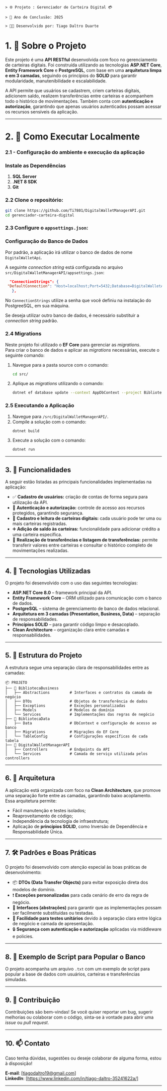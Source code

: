 ```
> 🌐 Projeto : Gerenciador de Carteira Digital 💳 

> 📅 Ano de Conclusão: 2025

> 👨‍💻 Desenvolvido por: Tiago Daltro Duarte

```

# 1. 📖 **Sobre o Projeto**

Este projeto é uma **API RESTful** desenvolvida com foco no gerenciamento de carteiras digitais. Foi construída utilizando as tecnologias **ASP.NET Core**, **Entity Framework Core** e **PostgreSQL**, com base em uma **arquitetura limpa e em 3 camadas**, seguindo os princípios do **SOLID** para garantir modularidade, manutenibilidade e escalabilidade.

A API permite que usuários se cadastrem, criem carteiras digitais, adicionem saldo, realizem transferências entre carteiras e acompanhem todo o histórico de movimentações. Também conta com **autenticação e autorização**, garantindo que apenas usuários autenticados possam acessar os recursos sensíveis da aplicação.

---

# 2. 🧪 Como Executar Localmente

### 2.1 - Configuração do ambiente e execução da aplicação

### Instale as Dependências
1. **SQL Server**  
2. **.NET 8 SDK**  
3. **Git**  

### 2.2  **Clone o repositório:**

   ```bash
   git clone https://github.com/Ti7801/DigitalWalletManagerAPI.git
   cd gerenciador-carteira-digital
   ```

### 2.3 **Configure o `appsettings.json`:**
   
   ### Configuração do Banco de Dados
   Por padrão, a aplicação irá utilizar o banco de dados de nome `DigitalWalletApi`.


   A seguinte *connection string* está configurada no arquivo `src/DigitalWalletManagerAPI/appsettings.json`:  

   ```json
     "ConnectionStrings": {
    "DefaultConnection": "Host=localhost;Port=5432;Database=DigitalWalletApi;Username=postgres;Password=******"
      },
   ```
   No `ConnectionStrings` utilize a senha que você definiu na instalação do PostgreeSQL, em sua máquina.

   Se deseja utilizar outro banco de dados, é necessário substituir a *connection string* padrão.



### 2.4 Migrations
Neste projeto foi utilizado o **EF Core** para gerenciar as *migrations*.  
Para criar o banco de dados e aplicar as *migrations* necessárias, execute o seguinte comando:

1. Navegue para a pasta source com o comando:  
   ```bash
   cd src/
   ```
2. Aplique as *migrations* utilizando o comando:  
   ```bash
   dotnet ef database update --context AppDbContext --project BibliotecaData --startup-project DigitalWalletManagerAPI
   ```

### 2.5 Executando a Aplicação
1. Navegue para `/src/DigitalWalletManagerAPI/`.  
2. Compile a solução com o comando:  
   ```bash
   dotnet build
   ```
3. Execute a solução com o comando:  
   ```bash
   dotnet run
   ```

---

## 3. 🚀 Funcionalidades

A seguir estão listadas as principais funcionalidades implementadas na aplicação:

- ✅ **Cadastro de usuários:** criação de contas de forma segura para utilização da API.
- 🔐 **Autenticação e autorização:** controle de acesso aos recursos protegidos, garantindo segurança.
- 💼 **Cadastro e leitura de carteiras digitais:** cada usuário pode ter uma ou mais carteiras registradas.
- ➕ **Adição de saldo às carteiras:** funcionalidade para adicionar crédito a uma carteira específica.
- 🔁 **Realização de transferências e listagem de transferências:** permite transferir valores entre carteiras e consultar o histórico completo de movimentações realizadas.

---

## 4. 🧰 Tecnologias Utilizadas

O projeto foi desenvolvido com o uso das seguintes tecnologias:

- **ASP.NET Core 8.0** – framework principal da API.
- **Entity Framework Core** – ORM utilizado para comunicação com o banco de dados.
- **PostgreSQL** – sistema de gerenciamento de banco de dados relacional.
- **Arquitetura em 3 camadas (Presentation, Business, Data)** – separação de responsabilidades.
- **Princípios SOLID** – para garantir código limpo e desacoplado.
- **Clean Architecture** – organização clara entre camadas e responsabilidades.

---

## 5. 📁 Estrutura do Projeto

A estrutura segue uma separação clara de responsabilidades entre as camadas:

```
📦 PROJETO
├── 📂 BibliotecaBusiness
│   ├── Abstractions         # Interfaces e contratos da camada de negócio
│   ├── DTOs                 # Objetos de transferência de dados
│   ├── Exceptions           # Exceções personalizadas
│   ├── Models               # Modelos de domínio
│   └── Services             # Implementações das regras de negócio
├── 📂 BibliotecaData
│   ├── Data                 # DbContext e configuração de acesso ao banco
│   ├── Migrations           # Migrações do EF Core
│   └── TableConfig          # Configurações específicas de cada tabela
├── 📂 DigitalWalletManagerAPI
│   ├── Controllers          # Endpoints da API
│   └── Services             # Camada de serviço utilizada pelos controllers
```

---

## 6. 🧠 Arquitetura

A aplicação está organizada com foco na **Clean Architecture**, que promove uma separação forte entre as camadas, garantindo baixo acoplamento. Essa arquitetura permite:

- Fácil manutenção e testes isolados;
- Reaproveitamento de código;
- Independência da tecnologia de infraestrutura;
- Aplicação de **princípios SOLID**, como Inversão de Dependência e Responsabilidade Única.

---

## 7. 🛠️ Padrões e Boas Práticas

O projeto foi desenvolvido com atenção especial às boas práticas de desenvolvimento:

- 📦 **DTOs (Data Transfer Objects)** para evitar exposição direta dos modelos de domínio.
- ❗ **Exceções personalizadas** para cada cenário de erro da regra de negócio.
- 🔁 **Interfaces (abstrações)** para garantir que as implementações possam ser facilmente substituídas ou testadas.
- 🧪 **Facilidade para testes unitários** devido à separação clara entre lógica de negócio e camada de apresentação.
- 🔒 **Segurança com autenticação e autorização** aplicadas via middleware e policies.

---



## 8. 🧾 Exemplo de Script para Popular o Banco

O projeto acompanha um arquivo `.txt` com um exemplo de script para popular a base de dados com usuários, carteiras e transferências simuladas.

---

## 9. 🤝 Contribuição

Contribuições são bem-vindas! Se você quiser reportar um bug, sugerir melhorias ou colaborar com o código, sinta-se à vontade para abrir uma _issue_ ou _pull request_.

---

## 10. 📫 Contato

Caso tenha dúvidas, sugestões ou deseje colaborar de alguma forma, estou à disposição!

**E-mail**: [tiagodaltro19@gmail.com]  
**LinkedIn**: [https://www.linkedin.com/in/tiago-daltro-35241622a/]

---
